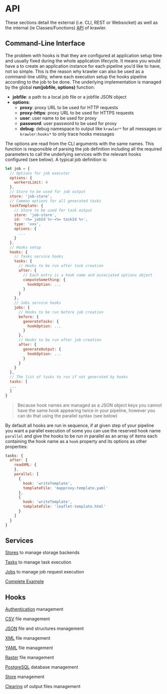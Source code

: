 # API

These sections detail the external (i.e. CLI, REST or Websocket) as well as the internal (ie Classes/Functions) [API](https://en.wikipedia.org/wiki/Application_programming_interface) of krawler.

## Command-Line Interface

The problem with hooks is that they are configured at application setup time and usually fixed during the whole application lifecycle. It means you would have a to create an application instance for each pipeline you’d like to have, not so simple. This is the reason why krawler can also be used as a command-line utility, where each execution setup the hooks pipeline according to the job to be done. The underlying implementation is managed by the global **run(jobfile, options)** function:
* **jobfile**: a path to a local job file or a jobfile JSON object
* **options**:
  * **proxy**: proxy URL to be used for HTTP requests
  * **proxy-https**: proxy URL to be used for HTTPS requests
  * **user**: user name to be used for proxy
  * **password**: user password to be used for proxy
  * **debug**: debug namespace to output like `krawler*` for all messages or `krawler:hooks*` to only trace hooks messages
  
The options are read from the CLI arguments with the same names. This function is responsible of parsing the job definition including all the required parameters to call the underlying services with the relevant hooks configured (see below). A typical job definition is:
```js
let job = {
  // Options for job executor
  options: {
    workersLimit: 4
  },
  // Store to be used for job output
  store: 'job-store',
  // Common options for all generated tasks
  taskTemplate: {
    // Store to be used for task output
    store: 'job-store',
    id: '<%= jobId %>-<%= taskId %>',
    type: 'xxx',
    options: {
      ...
    }
  },
  // Hooks setup
  hooks: {
    // Tasks service hooks
    tasks: {
      // Hooks to be run after task creation
      after: {
        // Each entry is a hook name and associated options object
        computeSomething: {
          hookOption: ...
        }
      }
    },
    // Jobs service hooks
    jobs: {
      // Hooks to be run before job creation
      before: {
        generateTasks: {
          hookOption: ...
        }
      },
      // Hooks to be run after job creation
      after: {
        generateOutput: {
          hookOption: ...
        }
      }
    }
  },
  // The list of tasks to run if not generated by hooks
  tasks: [
  ...
  ]
}
```

> Because hook names are managed as a JSON object keys you cannot have the same hook appearing twice in your pipeline, however you can do that using the parallel syntax (see below)

By default all hooks are run in sequence, if at given step of your pipeline you want a parallel execution of some you can use the reserved hook name `parallel` and give the hooks to be run in parallel as an array of items each containing the hook name as a `hook` property and its options as other properties:
```js
tasks: {
  after: {
    readXML: {
    },
    parallel: [
      {
        hook: 'writeTemplate',
        templateFile: 'mapproxy-template.yaml'
      },
      {
        hook: 'writeTemplate',
        templateFile: 'leaflet-template.html'
      }
    ]
  }
}
```

## Services

[Stores](./SERVICES.MD#stores) to manage storage backends

[Tasks](./SERVICES.MD#tasks) to manage task execution

[Jobs](./SERVICES.MD#jobs) to manage job request execution

[Complete Example](./SERVICES.MD#complete-example)

## Hooks

[Authentication](./HOOKS.MD#authentication-source) management

[CSV](./HOOKS.MD#csv-source) file management

[JSON](./HOOKS.MD#json-source) file and structures management

[XML](./HOOKS.MD#xml-source) file management

[YAML](./HOOKS.MD#yaml-source) file management

[Raster](./HOOKS.MD#raster-source) file management

[PostgreSQL](./HOOKS.MD#postgresql-source) database management

[Store](./HOOKS.MD#store-source) management

[Clearing](./HOOKS.MD#clearing-source) of output files management
